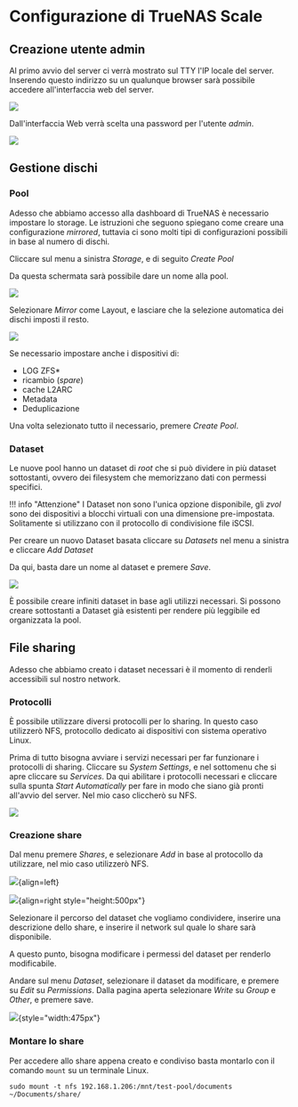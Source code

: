  
# Configurazione di TrueNAS Scale

## Creazione utente admin

Al primo avvio del server ci verrà mostrato sul TTY l'IP locale del server. Inserendo questo indirizzo su un qualunque browser sarà possibile accedere all'interfaccia web del server.

![](/assets/tty.png)

Dall'interfaccia Web verrà scelta una password per l'utente *admin*.

![](/assets/creds.png)

## Gestione dischi

### Pool

Adesso che abbiamo accesso alla dashboard di TrueNAS è necessario impostare lo storage. Le istruzioni che seguono spiegano come creare una configurazione *mirrored*, tuttavia ci sono molti tipi di configurazioni possibili in base al numero di dischi.

Cliccare sul menu a sinistra *Storage*, e di seguito *Create Pool*

Da questa schermata sarà possibile dare un nome alla pool.

![](/assets/pool-name.png)

Selezionare *Mirror* come Layout, e lasciare che la selezione automatica dei dischi imposti il resto.

![](/assets/pool-disk.png)

Se necessario impostare anche i dispositivi di:

- LOG ZFS*
- ricambio (*spare*)
- cache L2ARC
- Metadata
- Deduplicazione

Una volta selezionato tutto il necessario, premere *Create Pool*.

### Dataset

Le nuove pool hanno un dataset di *root* che si può dividere in più dataset sottostanti, ovvero dei filesystem che memorizzano dati con permessi specifici.

!!! info "Attenzione"
    I Dataset non sono l'unica opzione disponibile, gli *zvol* sono dei dispositivi a blocchi virtuali con una dimensione pre-impostata. Solitamente si utilizzano con il protocollo di condivisione file iSCSI.

Per creare un nuovo Dataset basata cliccare su *Datasets* nel menu a sinistra e cliccare *Add Dataset*

Da qui, basta dare un nome al dataset e premere *Save*.

![](/assets/dataset-name.png)

È possibile creare infiniti dataset in base agli utilizzi necessari. Si possono creare sottostanti a Dataset già esistenti per rendere più leggibile ed organizzata la pool. 

## File sharing

Adesso che abbiamo creato i dataset necessari è il momento di renderli accessibili sul nostro network.

### Protocolli

È possibile utilizzare diversi protocolli per lo sharing. In questo caso utilizzerò NFS, protocollo dedicato ai dispositivi con sistema operativo Linux.

Prima di tutto bisogna avviare i servizi necessari per far funzionare i protocolli di sharing. Cliccare su *System Settings*, e nel sottomenu che si apre cliccare su *Services*. Da qui abilitare i protocolli necessari e cliccare sulla spunta *Start Automatically* per fare in modo che siano già pronti all'avvio del server. Nel mio caso cliccherò su NFS.

![](/assets/share-protocol.png)

### Creazione share

Dal menu premere *Shares*, e selezionare *Add* in base al protocollo da utilizzare, nel mio caso utilizzerò NFS.

![](/assets/create-share.png){align=left}

![](/assets/add-share.png){align=right style="height:500px"}

Selezionare il percorso del dataset che vogliamo condividere, inserire una descrizione dello share, e inserire il network sul quale lo share sarà disponibile.

A questo punto, bisogna modificare i permessi del dataset per renderlo modificabile.

Andare sul menu *Dataset*, selezionare il dataset da modificare, e premere su *Edit* su *Permissions*. Dalla pagina aperta selezionare *Write* su *Group* e *Other*, e premere save.

![](/assets/dataset-permission.png){style="width:475px"}


### Montare lo share

Per accedere allo share appena creato e condiviso basta montarlo con il comando `mount` su un terminale Linux.

```
sudo mount -t nfs 192.168.1.206:/mnt/test-pool/documents ~/Documents/share/ 
```